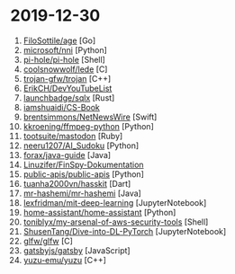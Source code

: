 # 2019-12-30

1. [FiloSottile/age](https://github.com/FiloSottile/age "A simple, modern and secure encryption tool with small explicit keys, no config options, and UNIX-style composability.") [Go]
2. [microsoft/nni](https://github.com/microsoft/nni "An open source AutoML toolkit for neural architecture search, model compression and hyper-parameter tuning.") [Python]
3. [pi-hole/pi-hole](https://github.com/pi-hole/pi-hole "A black hole for Internet advertisements") [Shell]
4. [coolsnowwolf/lede](https://github.com/coolsnowwolf/lede "Lean's OpenWrt source") [C]
5. [trojan-gfw/trojan](https://github.com/trojan-gfw/trojan "An unidentifiable mechanism that helps you bypass GFW.") [C++]
6. [ErikCH/DevYouTubeList](https://github.com/ErikCH/DevYouTubeList "List of Development YouTube Channels") 
7. [launchbadge/sqlx](https://github.com/launchbadge/sqlx "🧰 The Rust SQL Toolkit.") [Rust]
8. [iamshuaidi/CS-Book](https://github.com/iamshuaidi/CS-Book "为方便查找对应的书籍，整理了几百本计算机类常用书籍，并且附带下载链接") 
9. [brentsimmons/NetNewsWire](https://github.com/brentsimmons/NetNewsWire "RSS reader for macOS.") [Swift]
10. [kkroening/ffmpeg-python](https://github.com/kkroening/ffmpeg-python "Python bindings for FFmpeg - with complex filtering support") [Python]
11. [tootsuite/mastodon](https://github.com/tootsuite/mastodon "Your self-hosted, globally interconnected microblogging community") [Ruby]
12. [neeru1207/AI_Sudoku](https://github.com/neeru1207/AI_Sudoku "GUI based Smart Sudoku Solver that tries to extract a sudoku puzzle from a photo and solve it") [Python]
13. [forax/java-guide](https://github.com/forax/java-guide "A guide of modern Java (Java 17)") [Java]
14. [Linuzifer/FinSpy-Dokumentation](https://github.com/Linuzifer/FinSpy-Dokumentation "CCC: Analyse des Staatstrojaners FinSpy für Android") 
15. [public-apis/public-apis](https://github.com/public-apis/public-apis "A collective list of free APIs for use in software and web development.") [Python]
16. [tuanha2000vn/hasskit](https://github.com/tuanha2000vn/hasskit "HassKit is a Touch-Friendly - Zero Config App to help users instantly start using Home Assistant") [Dart]
17. [mr-hashemi/mr-hashemi](https://github.com/mr-hashemi/mr-hashemi "Mr. Hashemi Programming Language https://mr-hashemi.github.io/mr-hashemi/") [Java]
18. [lexfridman/mit-deep-learning](https://github.com/lexfridman/mit-deep-learning "Tutorials, assignments, and competitions for MIT Deep Learning related courses.") [JupyterNotebook]
19. [home-assistant/home-assistant](https://github.com/home-assistant/home-assistant "🏡 Open source home automation that puts local control and privacy first") [Python]
20. [toniblyx/my-arsenal-of-aws-security-tools](https://github.com/toniblyx/my-arsenal-of-aws-security-tools "List of open source tools for AWS security: defensive, offensive, auditing, DFIR, etc.") [Shell]
21. [ShusenTang/Dive-into-DL-PyTorch](https://github.com/ShusenTang/Dive-into-DL-PyTorch "本项目将《动手学深度学习》(Dive into Deep Learning)原书中的MXNet实现改为PyTorch实现。") [JupyterNotebook]
22. [glfw/glfw](https://github.com/glfw/glfw "A multi-platform library for OpenGL, OpenGL ES, Vulkan, window and input") [C]
23. [gatsbyjs/gatsby](https://github.com/gatsbyjs/gatsby "Build blazing fast, modern apps and websites with React") [JavaScript]
24. [yuzu-emu/yuzu](https://github.com/yuzu-emu/yuzu "Nintendo Switch Emulator") [C++]
